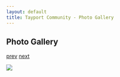 ```yaml
---
layout: default
title: Tayport Community - Photo Gallery
---
```

## Photo Gallery

[prev](http://tayport.org.uk/photo/101) [next](http://tayport.org.uk/photo/103)

![ ](http://tayport.org.uk/media/102.jpg " ")


